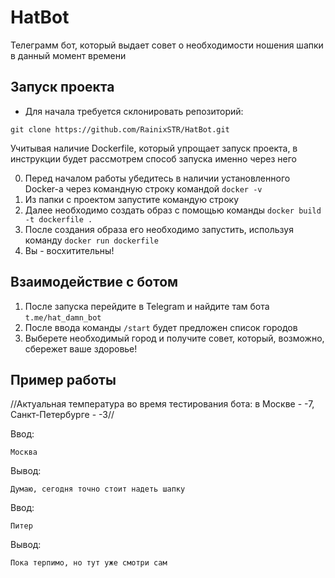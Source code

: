 # HatBot

Телеграмм бот, который выдает совет о необходимости ношения шапки в данный момент времени

## Запуск проекта
- Для начала требуется склонировать репозиторий:

```git clone https://github.com/RainixSTR/HatBot.git```

Учитывая наличие Dockerfile, который упрощает запуск проекта, в инструкции будет рассмотрем способ запуска именно через него

0. Перед началом работы убедитесь в наличии установленного Docker-а через командную строку командой ```docker -v```
1. Из папки с проектом запустите командую строку
2. Далее необходимо создать образ с помощью команды ```docker build -t dockerfile .```
3. После создания образа его необходимо запустить, используя команду ```docker run dockerfile```
999. Вы - восхитительны!

## Взаимодействие с ботом
1. После запуска перейдите в Telegram и найдите там бота ```t.me/hat_damn_bot```
2. После ввода команды ```/start``` будет предложен список городов
3. Выберете необходимый город и получите совет, который, возможно, сбережет ваше здоровье!

## Пример работы
//Актуальная температура во время тестирования бота: в Москве - -7, Санкт-Петербурге - -3//

Ввод:

    Москва
    
Вывод:

    Думаю, сегодня точно стоит надеть шапку

Ввод:

    Питер
    
Вывод:

    Пока терпимо, но тут уже смотри сам

